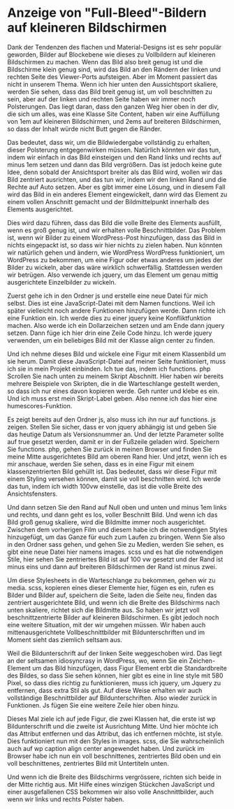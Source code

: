 # Anzeige von "Full-Bleed"-Bildern auf kleineren Bildschirmen

Dank der Tendenzen des flachen und Material-Designs ist es sehr populär geworden, Bilder auf Blockebene wie dieses zu Vollbildern auf kleineren Bildschirmen zu machen. Wenn das Bild also breit genug ist und die Bildschirme klein genug sind, wird das Bild an den Rändern der linken und rechten Seite des Viewer-Ports aufsteigen. Aber im Moment passiert das nicht in unserem Thema. Wenn ich hier unten den Aussichtsport skaliere, werden Sie sehen, dass das Bild breit genug ist, um voll beschnitten zu sein, aber auf der linken und rechten Seite haben wir immer noch Polsterungen. Das liegt daran, dass den ganzen Weg hier oben in der div, die sich um alles, was eine Klasse Site Content, haben wir eine Auffüllung von 1em auf kleineren Bildschirmen, und 2ems auf breiteren Bildschirmen, so dass der Inhalt würde nicht Butt gegen die Ränder.

Das bedeutet, dass wir, um die Bildwiedergabe vollständig zu erhalten, dieser Polsterung entgegenwirken müssen. Natürlich könnten wir das tun, indem wir einfach in das Bild einsteigen und den Rand links und rechts auf minus 1em setzen und dann das Bild vergrößern. Das ist jedoch keine gute Idee, denn sobald der Ansichtsport breiter als das Bild wird, wollen wir das Bild zentriert ausrichten, und das tun wir, indem wir den linken Rand und die Rechte auf Auto setzen. Aber es gibt immer eine Lösung, und in diesem Fall wird das Bild in ein anderes Element eingewickelt, dann wird das Element zu einem vollen Anschnitt gemacht und der Bildmittelpunkt innerhalb des Elements ausgerichtet.

Dies wird dazu führen, dass das Bild die volle Breite des Elements ausfüllt, wenn es groß genug ist, und wir erhalten volle Beschnittbilder. Das Problem ist, wenn wir Bilder zu einem WordPress-Post hinzufügen, dass das Bild in nichts eingepackt ist, so dass wir hier nichts zu zielen haben. Nun könnten wir natürlich gehen und ändern, wie WordPress WordPress funktioniert, um WordPress zu bekommen, um eine Figur oder etwas anderes um jedes der Bilder zu wickeln, aber das wäre wirklich schwerfällig. Stattdessen werden wir betrügen. Also verwende ich jquery, um das Element um genau mittig ausgerichtete Einzelbilder zu wickeln.

Zuerst gehe ich in den Ordner js und erstelle eine neue Datei für mich selbst. Dies ist eine JavaScript-Datei mit dem Namen functions. Weil ich später vielleicht noch andere Funktionen hinzufügen werde. Dann richte ich eine Funktion ein. Ich werde dies zu einer jquery keine Konfliktfunktion machen. Also werde ich ein Dollarzeichen setzen und am Ende dann jquery setzen. Dann füge ich hier drin eine Zeile Code hinzu. Ich werde jquery verwenden, um ein beliebiges Bild mit der Klasse align center zu finden.

Und ich nehme dieses Bild und wickele eine Figur mit einem Klassenbild um sie herum. Damit diese JavaScript-Datei auf meiner Seite funktioniert, muss ich sie in mein Projekt einbinden. Ich tue das, indem ich functions. php Scrollen Sie nach unten zu meinem Skript Abschnitt. Hier haben wir bereits mehrere Beispiele von Skripten, die in die Warteschlange gestellt werden, so dass ich nur eines davon kopieren werde. Geh runter und klebe es ein. Und ich muss erst mein Skript-Label geben. Also nenne ich das hier eine humescores-Funktion.

Es zeigt bereits auf den Ordner js, also muss ich ihn nur auf functions. js zeigen. Stellen Sie sicher, dass er von jquery abhängig ist und geben Sie das heutige Datum als Versionsnummer an. Und der letzte Parameter sollte auf true gesetzt werden, damit er in der Fußzeile geladen wird. Speichern Sie functions. php, gehen Sie zurück in meinen Browser und finden Sie meine Mitte ausgerichtetes Bild am oberen Rand hier. Und jetzt, wenn ich es mir anschaue, werden Sie sehen, dass es in eine Figur mit einem klassenzentrierten Bild gehüllt ist. Das bedeutet, dass wir diese Figur mit einem Styling versehen können, damit sie voll beschnitten wird. Ich werde das tun, indem ich width 100vw einstelle, das ist die volle Breite des Ansichtsfensters.

Und dann setzen Sie den Rand auf Null oben und unten und minus 1em links und rechts, und dann geht es los, voller Beschnitt Bild. Und wenn ich das Bild groß genug skaliere, wird die Bildmitte immer noch ausgerichtet. Zwischen dem vorherigen Film und diesem habe ich die notwendigen Styles hinzugefügt, um das Ganze für euch zum Laufen zu bringen. Wenn Sie also in den Ordner sass gehen, und gehen Sie zu Medien, werden Sie sehen, es gibt eine neue Datei hier namens images. scss und es hat die notwendigen Stile, hier sehen Sie zentriertes Bild ist auf 100 vw gesetzt und der Rand ist minus eins und dann auf breiteren Bildschirmen der Rand ist minus zwei.

Um diese Stylesheets in die Warteschlange zu bekommen, gehen wir zu media. scss, kopieren eines dieser Elemente hier, fügen es ein, rufen es Bilder und Bilder auf, speichern die Seite, laden die Seite neu, finden das zentriert ausgerichtete Bild, und wenn ich die Breite des Bildschirms nach unten skaliere, richtet sich die Bildmitte aus. So haben wir jetzt voll beschnittzentrierte Bilder auf kleineren Bildschirmen. Es gibt jedoch noch eine weitere Situation, mit der wir umgehen müssen. Wir haben auch mittenausgerichtete Vollbeschnittbilder mit Bildunterschriften und im Moment sieht das ziemlich seltsam aus.

Weil die Bildunterschrift auf der linken Seite weggeschoben wird. Das liegt an der seltsamen idiosyncrasy in WordPress, wo, wenn Sie ein Zeichen-Element um das Bild hinzufügen, dass Figur Element erbt die Standardbreite des Bildes, so dass Sie sehen können, hier gibt es eine in line style mit 580 Pixel, so dass dies richtig zu funktionieren, muss ich jquery, um Jquery zu entfernen, dass extra Stil als gut. Auf diese Weise erhalten wir auch vollständige Beschnittbilder auf Bildunterschriften. Also wieder zurück in Funktionen. Js fügen Sie eine weitere Zeile hier oben hinzu.

Dieses Mal ziele ich auf jede Figur, die zwei Klassen hat, die erste ist wp Bildunterschrift und die zweite ist Ausrichtung Mitte. Und hier möchte ich das Attribut entfernen und das Attribut, das ich entfernen möchte, ist style. Dies funktioniert nun mit den Styles in images. scss, die Sie wahrscheinlich auch auf wp caption align center angewendet haben. Und zurück im Browser habe ich nun ein voll beschnittenes, zentriertes Bild oben und ein voll beschnittenes, zentriertes Bild mit Untertiteln unten.

Und wenn ich die Breite des Bildschirms vergrössere, richten sich beide in der Mitte richtig aus. Mit Hilfe eines winzigen Stückchen JavaScript und einer ausgefallenen CSS bekommen wir also volle Anschnittbilder, auch wenn wir links und rechts Polster haben.